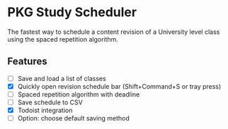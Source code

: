 # PKG Study Scheduler

The fastest way to schedule a content revision of a University level class using the spaced repetition algorithm.

## Features

- [ ] Save and load a list of classes
- [X] Quickly open revision schedule bar (Shift+Command+S or tray press)
- [ ] Spaced repetition algorithm with deadline
- [ ] Save schedule to CSV
- [X] Todoist integration
- [ ] Option: choose default saving method
